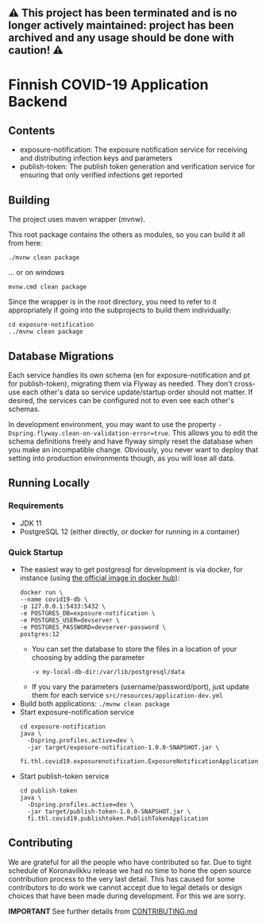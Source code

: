 ## :warning: This project has been terminated and is no longer actively maintained: project has been archived and any usage should be done with caution! :warning:

# Finnish COVID-19 Application Backend

## Contents
- exposure-notification: The exposure notification service for receiving and distributing infection keys and parameters
- publish-token: The publish token generation and verification service for ensuring that only verified infections get reported

## Building
The project uses maven wrapper (mvnw).

This root package contains the others as modules, so you can build it all from here:
```
./mvnw clean package
```
... or on windows
```
mvnw.cmd clean package
```

Since the wrapper is in the root directory, you need to refer to it appropriately if going into the subprojects to build them individually:
```
cd exposure-notification
../mvnw clean package
```

## Database Migrations
Each service handles its own schema (en for exposure-notification and pt for publish-token), migrating them via Flyway as needed. 
They don't cross-use each other's data so service update/startup order should not matter. If desired, the services can be configured not to even see each other's schemas. 

In development environment, you may want to use the property `-Dspring.flyway.clean-on-validation-error=true`. 
This allows you to edit the schema definitions freely and have flyway simply reset the database when you make an incompatible change.
Obviously, you never want to deploy that setting into production environments though, as you will lose all data.

## Running Locally

### Requirements
- JDK 11
- PostgreSQL 12 (either directly, or docker for running in a container)

### Quick Startup
- The easiest way to get postgresql for development is via docker, for instance (using [the official image in docker hub](https://hub.docker.com/_/postgres)):
  ```
  docker run \
  --name covid19-db \
  -p 127.0.0.1:5433:5432 \
  -e POSTGRES_DB=exposure-notification \
  -e POSTGRES_USER=devserver \
  -e POSTGRES_PASSWORD=devserver-password \
  postgres:12
  ```
  - You can set the database to store the files in a location of your choosing by adding the parameter
    ```
    -v my-local-db-dir:/var/lib/postgresql/data
    ``` 
  - If you vary the parameters (username/password/port), just update them for each service `src/resources/application-dev.yml`
- Build both applications: `./mvnw clean package`
- Start exposure-notification service
    ```
    cd exposure-notification
    java \
      -Dspring.profiles.active=dev \
      -jar target/exposure-notification-1.0.0-SNAPSHOT.jar \
      fi.thl.covid19.exposurenotification.ExposureNotificationApplication
    ```
- Start publish-token service
    ```
    cd publish-token
    java \
      -Dspring.profiles.active=dev \
      -jar target/publish-token-1.0.0-SNAPSHOT.jar \
      fi.thl.covid19.publishtoken.PublishTokenApplication
    ```

## Contributing

We are grateful for all the people who have contributed so far. Due to tight schedule of Koronavilkku release we had no time to hone the open source contribution process to the very last detail. This has caused for some contributors to do work we cannot accept due to legal details or design choices that have been made during development. For this we are sorry.

**IMPORTANT** See further details from [CONTRIBUTING.md](CONTRIBUTING.md)
